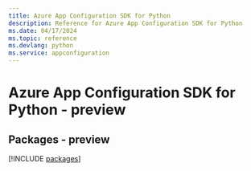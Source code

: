 ```yaml
---
title: Azure App Configuration SDK for Python
description: Reference for Azure App Configuration SDK for Python
ms.date: 04/17/2024
ms.topic: reference
ms.devlang: python
ms.service: appconfiguration
---
```

# Azure App Configuration SDK for Python - preview
## Packages - preview
[!INCLUDE [packages](app-configuration-index.md)]
